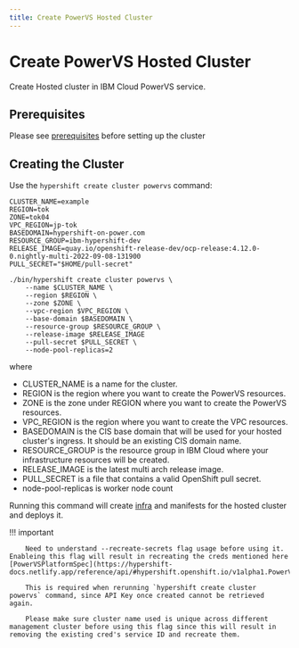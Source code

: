 ```yaml
---
title: Create PowerVS Hosted Cluster
---
```


# Create PowerVS Hosted Cluster

Create Hosted cluster in IBM Cloud PowerVS service.

## Prerequisites

Please see [prerequisites](prerequisites-and-env-guide.md) before setting up the cluster

## Creating the Cluster

Use the `hypershift create cluster powervs` command:

    CLUSTER_NAME=example
    REGION=tok
    ZONE=tok04
    VPC_REGION=jp-tok
    BASEDOMAIN=hypershift-on-power.com
    RESOURCE_GROUP=ibm-hypershift-dev
    RELEASE_IMAGE=quay.io/openshift-release-dev/ocp-release:4.12.0-0.nightly-multi-2022-09-08-131900
    PULL_SECRET="$HOME/pull-secret"
    
    ./bin/hypershift create cluster powervs \
        --name $CLUSTER_NAME \
        --region $REGION \
        --zone $ZONE \
        --vpc-region $VPC_REGION \
        --base-domain $BASEDOMAIN \
        --resource-group $RESOURCE_GROUP \
        --release-image $RELEASE_IMAGE
        --pull-secret $PULL_SECRET \
        --node-pool-replicas=2

where

* CLUSTER_NAME is a name for the cluster.
* REGION is the region where you want to create the PowerVS resources.
* ZONE is the zone under REGION where you want to create the PowerVS resources.
* VPC_REGION is the region where you want to create the VPC resources.
* BASEDOMAIN is the CIS base domain that will be used for your hosted cluster's ingress. It should be an existing CIS domain name.
* RESOURCE_GROUP is the resource group in IBM Cloud where your infrastructure resources will be created.
* RELEASE_IMAGE is the latest multi arch release image.
* PULL_SECRET is a file that contains a valid OpenShift pull secret.
* node-pool-replicas is worker node count 

Running this command will create [infra](create-infra-separately.md) and manifests for the hosted cluster and deploys it.


!!! important

        Need to understand --recreate-secrets flag usage before using it. Enableing this flag will result in recreating the creds mentioned here [PowerVSPlatformSpec](https://hypershift-docs.netlify.app/reference/api/#hypershift.openshift.io/v1alpha1.PowerVSPlatformSpec)

        This is required when rerunning `hypershift create cluster powervs` command, since API Key once created cannot be retrieved again.

        Please make sure cluster name used is unique across different management cluster before using this flag since this will result in removing the existing cred's service ID and recreate them.
